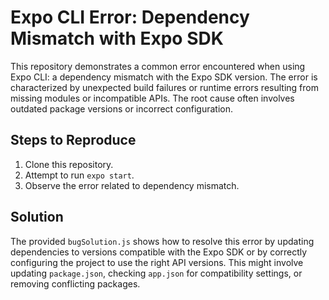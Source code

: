 # Expo CLI Error: Dependency Mismatch with Expo SDK

This repository demonstrates a common error encountered when using Expo CLI: a dependency mismatch with the Expo SDK version. The error is characterized by unexpected build failures or runtime errors resulting from missing modules or incompatible APIs.  The root cause often involves outdated package versions or incorrect configuration.

## Steps to Reproduce

1. Clone this repository.
2. Attempt to run `expo start`.
3. Observe the error related to dependency mismatch.

## Solution

The provided `bugSolution.js` shows how to resolve this error by updating dependencies to versions compatible with the Expo SDK or by correctly configuring the project to use the right API versions. This might involve updating `package.json`, checking `app.json` for compatibility settings, or removing conflicting packages.